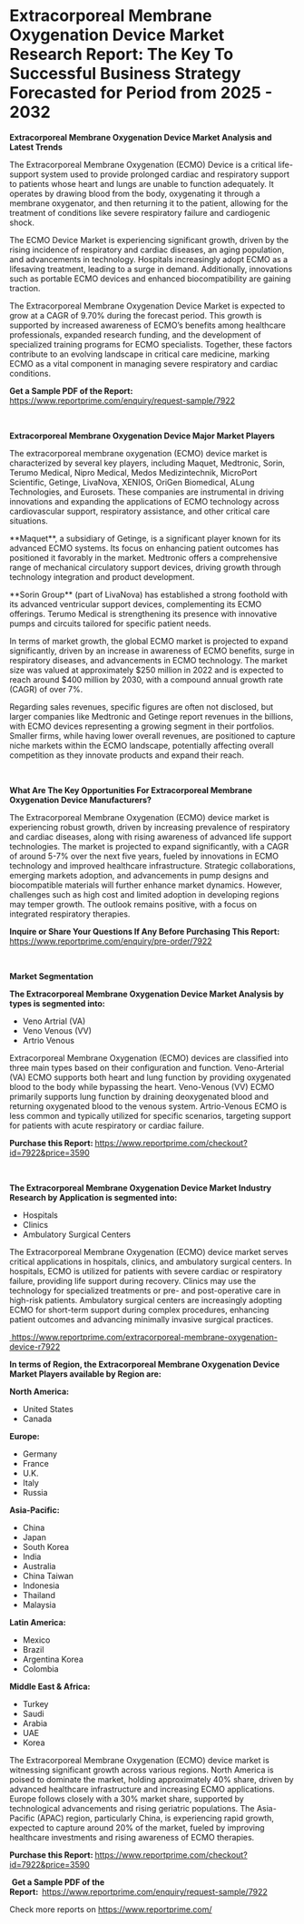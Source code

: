 <p><h1>Extracorporeal Membrane Oxygenation Device Market Research Report: The Key To Successful Business Strategy Forecasted for Period from 2025 - 2032</h1></p><p><strong>Extracorporeal Membrane Oxygenation Device Market Analysis and Latest Trends</strong></p>
<p><p>The Extracorporeal Membrane Oxygenation (ECMO) Device is a critical life-support system used to provide prolonged cardiac and respiratory support to patients whose heart and lungs are unable to function adequately. It operates by drawing blood from the body, oxygenating it through a membrane oxygenator, and then returning it to the patient, allowing for the treatment of conditions like severe respiratory failure and cardiogenic shock.</p><p>The ECMO Device Market is experiencing significant growth, driven by the rising incidence of respiratory and cardiac diseases, an aging population, and advancements in technology. Hospitals increasingly adopt ECMO as a lifesaving treatment, leading to a surge in demand. Additionally, innovations such as portable ECMO devices and enhanced biocompatibility are gaining traction.</p><p>The Extracorporeal Membrane Oxygenation Device Market is expected to grow at a CAGR of 9.70% during the forecast period. This growth is supported by increased awareness of ECMO’s benefits among healthcare professionals, expanded research funding, and the development of specialized training programs for ECMO specialists. Together, these factors contribute to an evolving landscape in critical care medicine, marking ECMO as a vital component in managing severe respiratory and cardiac conditions.</p></p>
<p><strong>Get a Sample PDF of the Report:&nbsp;</strong> <a href="https://www.reportprime.com/enquiry/request-sample/7922?utm_campaign=2635&utm_medium=2&utm_source=Github&utm_content=ia&utm_term=19032025&utm_id=extracorporeal-membrane-oxygenation-device">https://www.reportprime.com/enquiry/request-sample/7922</a></p>
<p>&nbsp;</p>
<p><strong>Extracorporeal Membrane Oxygenation Device Major Market Players</strong></p>
<p><p>The extracorporeal membrane oxygenation (ECMO) device market is characterized by several key players, including Maquet, Medtronic, Sorin, Terumo Medical, Nipro Medical, Medos Medizintechnik, MicroPort Scientific, Getinge, LivaNova, XENIOS, OriGen Biomedical, ALung Technologies, and Eurosets. These companies are instrumental in driving innovations and expanding the applications of ECMO technology across cardiovascular support, respiratory assistance, and other critical care situations.</p><p>**Maquet**, a subsidiary of Getinge, is a significant player known for its advanced ECMO systems. Its focus on enhancing patient outcomes has positioned it favorably in the market. Medtronic offers a comprehensive range of mechanical circulatory support devices, driving growth through technology integration and product development.</p><p>**Sorin Group** (part of LivaNova) has established a strong foothold with its advanced ventricular support devices, complementing its ECMO offerings. Terumo Medical is strengthening its presence with innovative pumps and circuits tailored for specific patient needs.</p><p>In terms of market growth, the global ECMO market is projected to expand significantly, driven by an increase in awareness of ECMO benefits, surge in respiratory diseases, and advancements in ECMO technology. The market size was valued at approximately $250 million in 2022 and is expected to reach around $400 million by 2030, with a compound annual growth rate (CAGR) of over 7%.</p><p>Regarding sales revenues, specific figures are often not disclosed, but larger companies like Medtronic and Getinge report revenues in the billions, with ECMO devices representing a growing segment in their portfolios. Smaller firms, while having lower overall revenues, are positioned to capture niche markets within the ECMO landscape, potentially affecting overall competition as they innovate products and expand their reach.</p></p>
<p>&nbsp;</p>
<p><strong>What Are The Key Opportunities For Extracorporeal Membrane Oxygenation Device Manufacturers?</strong></p>
<p><p>The Extracorporeal Membrane Oxygenation (ECMO) device market is experiencing robust growth, driven by increasing prevalence of respiratory and cardiac diseases, along with rising awareness of advanced life support technologies. The market is projected to expand significantly, with a CAGR of around 5-7% over the next five years, fueled by innovations in ECMO technology and improved healthcare infrastructure. Strategic collaborations, emerging markets adoption, and advancements in pump designs and biocompatible materials will further enhance market dynamics. However, challenges such as high cost and limited adoption in developing regions may temper growth. The outlook remains positive, with a focus on integrated respiratory therapies.</p></p>
<p><strong>Inquire or Share Your Questions If Any Before Purchasing This Report:</strong> <a href="https://www.reportprime.com/enquiry/pre-order/7922?utm_campaign=2635&utm_medium=2&utm_source=Github&utm_content=ia&utm_term=19032025&utm_id=extracorporeal-membrane-oxygenation-device">https://www.reportprime.com/enquiry/pre-order/7922</a></p>
<p>&nbsp;</p>
<p><strong>Market Segmentation</strong></p>
<p><strong>The Extracorporeal Membrane Oxygenation Device Market Analysis by types is segmented into:</strong></p>
<p><ul><li>Veno Artrial (VA)</li><li>Veno Venous (VV)</li><li>Artrio Venous</li></ul></p>
<p><p>Extracorporeal Membrane Oxygenation (ECMO) devices are classified into three main types based on their configuration and function. Veno-Arterial (VA) ECMO supports both heart and lung function by providing oxygenated blood to the body while bypassing the heart. Veno-Venous (VV) ECMO primarily supports lung function by draining deoxygenated blood and returning oxygenated blood to the venous system. Artrio-Venous ECMO is less common and typically utilized for specific scenarios, targeting support for patients with acute respiratory or cardiac failure.</p></p>
<p><strong>Purchase this Report:&nbsp;</strong><a href="https://www.reportprime.com/checkout?id=7922&price=3590&utm_campaign=2635&utm_medium=2&utm_source=Github&utm_content=ia&utm_term=19032025&utm_id=extracorporeal-membrane-oxygenation-device">https://www.reportprime.com/checkout?id=7922&price=3590</a></p>
<p>&nbsp;</p>
<p><strong>The Extracorporeal Membrane Oxygenation Device Market Industry Research by Application is segmented into:</strong></p>
<p><ul><li>Hospitals</li><li>Clinics</li><li>Ambulatory Surgical Centers</li></ul></p>
<p><p>The Extracorporeal Membrane Oxygenation (ECMO) device market serves critical applications in hospitals, clinics, and ambulatory surgical centers. In hospitals, ECMO is utilized for patients with severe cardiac or respiratory failure, providing life support during recovery. Clinics may use the technology for specialized treatments or pre- and post-operative care in high-risk patients. Ambulatory surgical centers are increasingly adopting ECMO for short-term support during complex procedures, enhancing patient outcomes and advancing minimally invasive surgical practices.</p></p>
<p><a href="https://www.reportprime.com/extracorporeal-membrane-oxygenation-device-r7922?utm_campaign=2635&utm_medium=2&utm_source=Github&utm_content=ia&utm_term=19032025&utm_id=extracorporeal-membrane-oxygenation-device">&nbsp;https://www.reportprime.com/extracorporeal-membrane-oxygenation-device-r7922</a></p>
<p><strong>In terms of Region, the Extracorporeal Membrane Oxygenation Device Market Players available by Region are:</strong></p>
<p>
    <p> <strong> North America: </strong>
        <ul>
            <li>United States</li>
            <li>Canada</li>
        </ul>
        </p> 
    <p> <strong> Europe: </strong>
        <ul>
            <li>Germany</li>
            <li>France</li>
            <li>U.K.</li>
            <li>Italy</li>
            <li>Russia</li>
        </ul>
        </p> 
    <p> <strong> Asia-Pacific: </strong>
        <ul>
            <li>China</li>
            <li>Japan</li>
            <li>South Korea</li>
            <li>India</li>
            <li>Australia</li>
            <li>China Taiwan</li>
            <li>Indonesia</li>
            <li>Thailand</li>
            <li>Malaysia</li>
        </ul>
        </p> 
    <p> <strong> Latin America: </strong>
        <ul>
            <li>Mexico</li>
            <li>Brazil</li>
            <li>Argentina Korea</li>
            <li>Colombia</li>
        </ul>
        </p> 
    <p> <strong> Middle East & Africa: </strong>
        <ul>
            <li>Turkey</li>
            <li>Saudi</li>
            <li>Arabia</li>
            <li>UAE</li>
            <li>Korea</li>
        </ul>
    </p>
    </p>
<p><p>The Extracorporeal Membrane Oxygenation (ECMO) device market is witnessing significant growth across various regions. North America is poised to dominate the market, holding approximately 40% share, driven by advanced healthcare infrastructure and increasing ECMO applications. Europe follows closely with a 30% market share, supported by technological advancements and rising geriatric populations. The Asia-Pacific (APAC) region, particularly China, is experiencing rapid growth, expected to capture around 20% of the market, fueled by improving healthcare investments and rising awareness of ECMO therapies.</p></p>
<p><strong>Purchase this Report: </strong><a href="https://www.reportprime.com/checkout?id=7922&price=3590&utm_campaign=2635&utm_medium=2&utm_source=Github&utm_content=ia&utm_term=19032025&utm_id=extracorporeal-membrane-oxygenation-device">https://www.reportprime.com/checkout?id=7922&price=3590</a></p>
<p>&nbsp;<strong>Get a Sample PDF of the Report:&nbsp;&nbsp;</strong><a href="https://www.reportprime.com/enquiry/request-sample/7922?utm_campaign=2635&utm_medium=2&utm_source=Github&utm_content=ia&utm_term=19032025&utm_id=extracorporeal-membrane-oxygenation-device">https://www.reportprime.com/enquiry/request-sample/7922</a></p>
<p><strong></strong></p>
<p>Check more reports on <a href="https://www.reportprime.com/?utm_campaign=2635&utm_medium=2&utm_source=Github&utm_content=ia&utm_term=19032025&utm_id=extracorporeal-membrane-oxygenation-device">https://www.reportprime.com/</a></p>